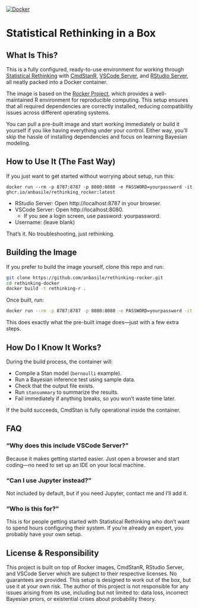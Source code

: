 [![Docker](https://github.com/anbasile/rethinking_rocker/actions/workflows/docker-publish.yml/badge.svg)](https://github.com/anbasile/rethinking_rocker/actions/workflows/docker-publish.yml)

# Statistical Rethinking in a Box

## What Is This?

This is a fully configured, ready-to-use environment for working through [Statistical Rethinking](https://xcelab.net/rm/) with [CmdStanR](https://mc-stan.org/cmdstanr/), [VSCode Server](https://code.visualstudio.com/docs/remote/vscode-server), and [RStudio Server](https://posit.co/download/rstudio-server/), all neatly packed into a Docker container.

The image is based on the [Rocker Project](https://rocker-project.org/), which provides a well-maintained R environment for reproducible computing. This setup ensures that all required dependencies are correctly installed, reducing compatibility issues across different operating systems.

You can pull a pre-built image and start working immediately or build it yourself if you like having everything under your control. Either way, you’ll skip the hassle of installing dependencies and focus on learning Bayesian modeling.

## How to Use It (The Fast Way)

If you just want to get started without worrying about setup, run this:

```
docker run --rm -p 8787:8787 -p 8080:8080 -e PASSWORD=yourpassword -it ghcr.io/anbasile/rethinking_rocker:latest

```

 - RStudio Server: Open http://localhost:8787 in your browser.
 - VSCode Server: Open http://localhost:8080.
   - If you see a login screen, use password: yourpassword.
 - Username: (leave blank)

That’s it. No troubleshooting, just rethinking.

## Building the Image

If you prefer to build the image yourself, clone this repo and run:

``` bash
git clone https://github.com/anbasile/rethinking-rocker.git
cd rethinking-docker
docker build -t rethinking-r .
```


Once built, run:

``` bash
docker run --rm -p 8787:8787 -p 8080:8080 -e PASSWORD=yourpassword -it rethinking-r
```


This does exactly what the pre-built image does—just with a few extra steps.

## How Do I Know It Works?

During the build process, the container will:

- Compile a Stan model (`bernoulli` example).
- Run a Bayesian inference test using sample data.
- Check that the output file exists.
- Run `stansummary` to summarize the results.
- Fail immediately if anything breaks, so you won’t waste time later.

If the build succeeds, CmdStan is fully operational inside the container.

## FAQ

### “Why does this include VSCode Server?”

Because it makes getting started easier. Just open a browser and start coding—no need to set up an IDE on your local machine.

### “Can I use Jupyter instead?”

Not included by default, but if you need Jupyter, contact me and I’ll add it.

### “Who is this for?”

This is for people getting started with Statistical Rethinking who don’t want to spend hours configuring their system. If you’re already an expert, you probably have your own setup.

## License & Responsibility

This project is built on top of Rocker images, CmdStanR, RStudio Server, and VSCode Server which are subject to their respective licenses.
No guarantees are provided. This setup is designed to work out of the box, but use it at your own risk.
The author of this project is not responsible for any issues arising from its use, including but not limited to: data loss, incorrect Bayesian priors, or existential crises about probability theory.
